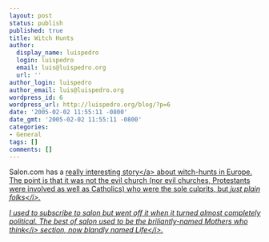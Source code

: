 ```yaml
---
layout: post
status: publish
published: true
title: Witch Hunts
author:
  display_name: luispedro
  login: luispedro
  email: luis@luispedro.org
  url: ''
author_login: luispedro
author_email: luis@luispedro.org
wordpress_id: 6
wordpress_url: http://luispedro.org/blog/?p=6
date: '2005-02-02 11:55:11 -0800'
date_gmt: '2005-02-02 11:55:11 -0800'
categories:
- General
tags: []
comments: []
---
```

<p>Salon.com has a <a href="http:&#47;&#47;www.salon.com&#47;books&#47;review&#47;2005&#47;02&#47;01&#47;witch_craze&#47;index.html">really interesting story<&#47;a> about witch-hunts in Europe. The point is that it was not the evil church (nor evil churches, Protestants were involved as well as Catholics) who were the sole culprits, but <i>just plain folks<&#47;i>.</p>
<p>I used to subscribe to salon but went off it when it turned almost completely political. The best of salon used to be the briliantly-named <i>Mothers who think<&#47;i> section, now blandly named <i>Life<&#47;i>.</p>
